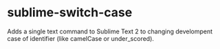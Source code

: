 sublime-switch-case
===================

Adds a single text command to Sublime Text 2 to changing develompent case of identifier (like camelCase or under_scored).
